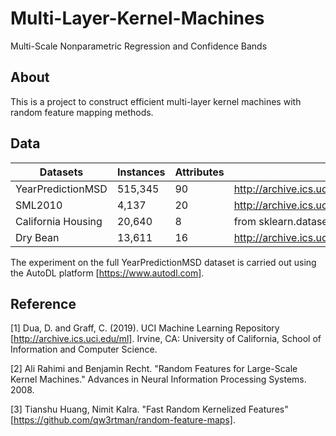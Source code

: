 # Multi-Layer-Kernel-Machines
Multi-Scale Nonparametric Regression and Confidence Bands

## About

This is a project to construct efficient multi-layer kernel machines with random feature mapping methods.

## Data

| Datasets | Instances |  Attributes | Source |
| --- | --- | --- | --- |
| YearPredictionMSD | 515,345 | 90 | http://archive.ics.uci.edu/dataset/203/yearpredictionmsd |
| SML2010 | 4,137 | 20 | http://archive.ics.uci.edu/dataset/274/sml2010 |
| California Housing | 20,640 | 8 | from sklearn.datasets import fetch_california_housing   |
| Dry Bean | 13,611 | 16 | http://archive.ics.uci.edu/dataset/602/dry+bean+dataset |

The experiment on the full YearPredictionMSD dataset is carried out using the AutoDL platform [https://www.autodl.com].

## Reference

[1] Dua, D. and Graff, C. (2019). UCI Machine Learning Repository [http://archive.ics.uci.edu/ml]. Irvine, CA: University of California, School of Information and Computer Science.

[2] Ali Rahimi and Benjamin Recht. "Random Features for Large-Scale Kernel Machines." Advances in Neural Information Processing Systems. 2008.

[3] Tianshu Huang, Nimit Kalra. "Fast Random Kernelized Features" [https://github.com/qw3rtman/random-feature-maps].
